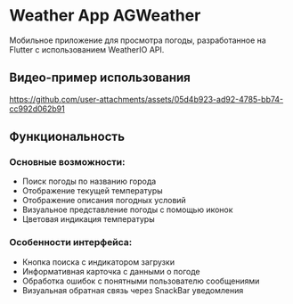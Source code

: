 # Weather App AGWeather

Мобильное приложение для просмотра погоды, разработанное на Flutter с использованием WeatherIO API.
## Видео-пример использования


https://github.com/user-attachments/assets/05d4b923-ad92-4785-bb74-cc992d062b91



## Функциональность

### Основные возможности:
- Поиск погоды по названию города
- Отображение текущей температуры
- Отображение описания погодных условий
- Визуальное представление погоды с помощью иконок
- Цветовая индикация температуры

### Особенности интерфейса:
- Кнопка поиска с индикатором загрузки
- Информативная карточка с данными о погоде
- Обработка ошибок с понятными пользователю сообщениями
- Визуальная обратная связь через SnackBar уведомления
